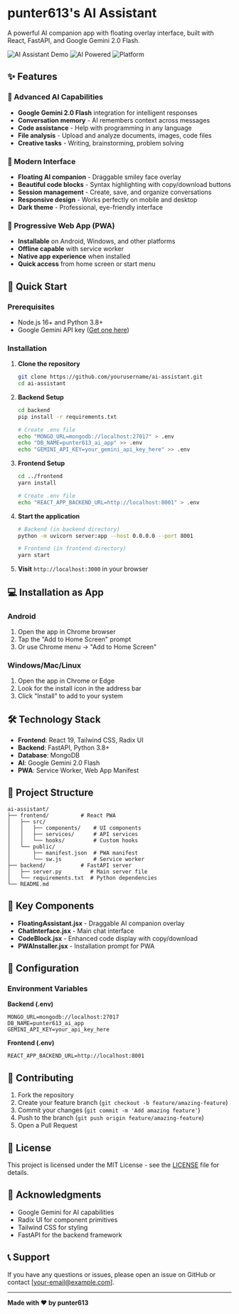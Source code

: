 # punter613's AI Assistant

A powerful AI companion app with floating overlay interface, built with React, FastAPI, and Google Gemini 2.0 Flash.

![AI Assistant Demo](https://img.shields.io/badge/PWA-Ready-green) ![AI Powered](https://img.shields.io/badge/AI-Gemini%202.0%20Flash-blue) ![Platform](https://img.shields.io/badge/Platform-Web%2FAndroid%2FWindows-purple)

## ✨ Features

### 🤖 Advanced AI Capabilities
- **Google Gemini 2.0 Flash** integration for intelligent responses
- **Conversation memory** - AI remembers context across messages
- **Code assistance** - Help with programming in any language
- **File analysis** - Upload and analyze documents, images, code files
- **Creative tasks** - Writing, brainstorming, problem solving

### 🎨 Modern Interface
- **Floating AI companion** - Draggable smiley face overlay
- **Beautiful code blocks** - Syntax highlighting with copy/download buttons
- **Session management** - Create, save, and organize conversations
- **Responsive design** - Works perfectly on mobile and desktop
- **Dark theme** - Professional, eye-friendly interface

### 📱 Progressive Web App (PWA)
- **Installable** on Android, Windows, and other platforms
- **Offline capable** with service worker
- **Native app experience** when installed
- **Quick access** from home screen or start menu

## 🚀 Quick Start

### Prerequisites
- Node.js 16+ and Python 3.8+
- Google Gemini API key ([Get one here](https://makersuite.google.com/app/apikey))

### Installation

1. **Clone the repository**
   ```bash
   git clone https://github.com/yourusername/ai-assistant.git
   cd ai-assistant
   ```

2. **Backend Setup**
   ```bash
   cd backend
   pip install -r requirements.txt
   
   # Create .env file
   echo "MONGO_URL=mongodb://localhost:27017" > .env
   echo "DB_NAME=punter613_ai_app" >> .env
   echo "GEMINI_API_KEY=your_gemini_api_key_here" >> .env
   ```

3. **Frontend Setup**
   ```bash
   cd ../frontend
   yarn install
   
   # Create .env file
   echo "REACT_APP_BACKEND_URL=http://localhost:8001" > .env
   ```

4. **Start the application**
   ```bash
   # Backend (in backend directory)
   python -m uvicorn server:app --host 0.0.0.0 --port 8001
   
   # Frontend (in frontend directory)
   yarn start
   ```

5. **Visit** `http://localhost:3000` in your browser

## 💻 Installation as App

### Android
1. Open the app in Chrome browser
2. Tap the "Add to Home Screen" prompt
3. Or use Chrome menu → "Add to Home Screen"

### Windows/Mac/Linux
1. Open the app in Chrome or Edge
2. Look for the install icon in the address bar
3. Click "Install" to add to your system

## 🛠️ Technology Stack

- **Frontend**: React 19, Tailwind CSS, Radix UI
- **Backend**: FastAPI, Python 3.8+
- **Database**: MongoDB
- **AI**: Google Gemini 2.0 Flash
- **PWA**: Service Worker, Web App Manifest

## 📂 Project Structure

```
ai-assistant/
├── frontend/          # React PWA
│   ├── src/
│   │   ├── components/    # UI components
│   │   ├── services/      # API services
│   │   └── hooks/         # Custom hooks
│   └── public/
│       ├── manifest.json  # PWA manifest
│       └── sw.js          # Service worker
├── backend/           # FastAPI server
│   ├── server.py         # Main server file
│   └── requirements.txt  # Python dependencies
└── README.md
```

## 🎯 Key Components

- **FloatingAssistant.jsx** - Draggable AI companion overlay
- **ChatInterface.jsx** - Main chat interface
- **CodeBlock.jsx** - Enhanced code display with copy/download
- **PWAInstaller.jsx** - Installation prompt for PWA

## 🔧 Configuration

### Environment Variables

**Backend (.env)**
```
MONGO_URL=mongodb://localhost:27017
DB_NAME=punter613_ai_app
GEMINI_API_KEY=your_api_key_here
```

**Frontend (.env)**
```
REACT_APP_BACKEND_URL=http://localhost:8001
```

## 🤝 Contributing

1. Fork the repository
2. Create your feature branch (`git checkout -b feature/amazing-feature`)
3. Commit your changes (`git commit -m 'Add amazing feature'`)
4. Push to the branch (`git push origin feature/amazing-feature`)
5. Open a Pull Request

## 📜 License

This project is licensed under the MIT License - see the [LICENSE](LICENSE) file for details.

## 🙏 Acknowledgments

- Google Gemini for AI capabilities
- Radix UI for component primitives
- Tailwind CSS for styling
- FastAPI for the backend framework

## 📞 Support

If you have any questions or issues, please open an issue on GitHub or contact [your-email@example.com].

---

**Made with ❤️ by punter613**
